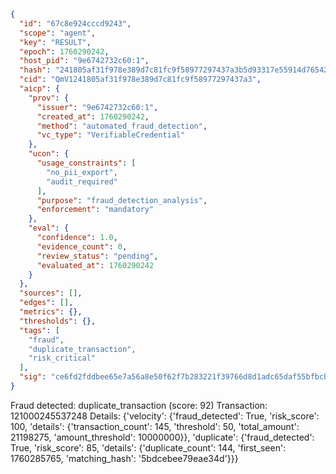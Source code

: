 ```json
{
  "id": "67c8e924cccd9243",
  "scope": "agent",
  "key": "RESULT",
  "epoch": 1760290242,
  "host_pid": "9e6742732c60:1",
  "hash": "241805af31f978e389d7c81fc9f58977297437a3b5d93317e55914d765421d76",
  "cid": "QmV1241805af31f978e389d7c81fc9f58977297437a3",
  "aicp": {
    "prov": {
      "issuer": "9e6742732c60:1",
      "created_at": 1760290242,
      "method": "automated_fraud_detection",
      "vc_type": "VerifiableCredential"
    },
    "ucon": {
      "usage_constraints": [
        "no_pii_export",
        "audit_required"
      ],
      "purpose": "fraud_detection_analysis",
      "enforcement": "mandatory"
    },
    "eval": {
      "confidence": 1.0,
      "evidence_count": 0,
      "review_status": "pending",
      "evaluated_at": 1760290242
    }
  },
  "sources": [],
  "edges": [],
  "metrics": {},
  "thresholds": {},
  "tags": [
    "fraud",
    "duplicate_transaction",
    "risk_critical"
  ],
  "sig": "ce6fd2fddbee65e7a56a8e50f62f7b283221f39766d8d1adc65daf55bfbcba7c"
}
```

Fraud detected: duplicate_transaction (score: 92)
Transaction: 121000245537248
Details: {'velocity': {'fraud_detected': True, 'risk_score': 100, 'details': {'transaction_count': 145, 'threshold': 50, 'total_amount': 21198275, 'amount_threshold': 10000000}}, 'duplicate': {'fraud_detected': True, 'risk_score': 85, 'details': {'duplicate_count': 144, 'first_seen': 1760285765, 'matching_hash': '5bdcebee79eae34d'}}}